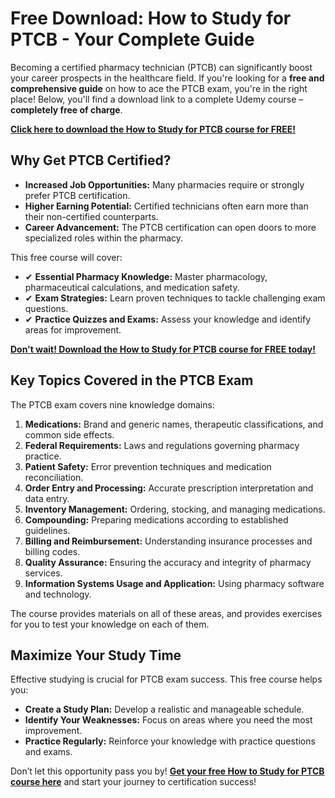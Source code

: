 # Free Download: How to Study for PTCB - Your Complete Guide

Becoming a certified pharmacy technician (PTCB) can significantly boost your career prospects in the healthcare field. If you're looking for a **free and comprehensive guide** on how to ace the PTCB exam, you're in the right place! Below, you'll find a download link to a complete Udemy course – **completely free of charge**.

[**Click here to download the How to Study for PTCB course for FREE!**](https://udemywork.com/how-to-study-for-ptcb)

## Why Get PTCB Certified?

*   **Increased Job Opportunities:** Many pharmacies require or strongly prefer PTCB certification.
*   **Higher Earning Potential:** Certified technicians often earn more than their non-certified counterparts.
*   **Career Advancement:** The PTCB certification can open doors to more specialized roles within the pharmacy.

This free course will cover:

*   ✔ **Essential Pharmacy Knowledge:** Master pharmacology, pharmaceutical calculations, and medication safety.
*   ✔ **Exam Strategies:** Learn proven techniques to tackle challenging exam questions.
*   ✔ **Practice Quizzes and Exams:** Assess your knowledge and identify areas for improvement.

[**Don't wait! Download the How to Study for PTCB course for FREE today!**](https://udemywork.com/how-to-study-for-ptcb)

## Key Topics Covered in the PTCB Exam

The PTCB exam covers nine knowledge domains:

1.  **Medications:** Brand and generic names, therapeutic classifications, and common side effects.
2.  **Federal Requirements:** Laws and regulations governing pharmacy practice.
3.  **Patient Safety:** Error prevention techniques and medication reconciliation.
4.  **Order Entry and Processing:** Accurate prescription interpretation and data entry.
5.  **Inventory Management:** Ordering, stocking, and managing medications.
6.  **Compounding:** Preparing medications according to established guidelines.
7.  **Billing and Reimbursement:** Understanding insurance processes and billing codes.
8.  **Quality Assurance:** Ensuring the accuracy and integrity of pharmacy services.
9.  **Information Systems Usage and Application:** Using pharmacy software and technology.

The course provides materials on all of these areas, and provides exercises for you to test your knowledge on each of them.

## Maximize Your Study Time

Effective studying is crucial for PTCB exam success. This free course helps you:

*   **Create a Study Plan:** Develop a realistic and manageable schedule.
*   **Identify Your Weaknesses:** Focus on areas where you need the most improvement.
*   **Practice Regularly:** Reinforce your knowledge with practice questions and exams.

Don’t let this opportunity pass you by! **[Get your free How to Study for PTCB course here](https://udemywork.com/how-to-study-for-ptcb)** and start your journey to certification success!
